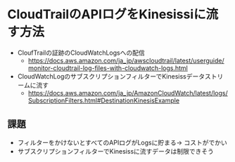 # CloudTrailのAPIログをKinesissiに流す方法

- CloufTrailの証跡のCloudWatchLogsへの配信 
  - https://docs.aws.amazon.com/ja_jp/awscloudtrail/latest/userguide/monitor-cloudtrail-log-files-with-cloudwatch-logs.html
- CloudWatchLogのサブスクリプションフィルターでKinesissデータストリームに流す
  - https://docs.aws.amazon.com/ja_jp/AmazonCloudWatch/latest/logs/SubscriptionFilters.html#DestinationKinesisExample


## 課題

- フィルターをかけないとすべてのAPIログがLogsに貯まる-> コストがでかい
- サブスクリプションフィルターでKinesissに流すデータは制限できそう
